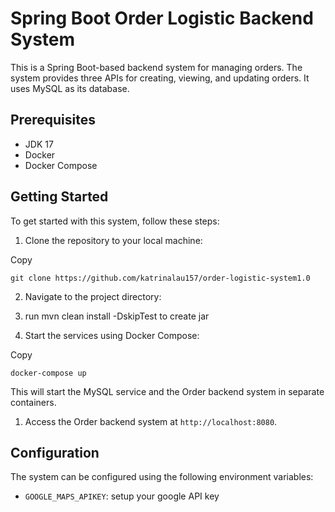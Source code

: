 # Spring Boot Order Logistic Backend System

This is a Spring Boot-based backend system for managing orders. The system provides three APIs for creating, viewing, and updating orders. 
It uses MySQL as its database.

## Prerequisites

- JDK 17
- Docker
- Docker Compose

## Getting Started

To get started with this system, follow these steps:

1. Clone the repository to your local machine:

Copy

```
git clone https://github.com/katrinalau157/order-logistic-system1.0

```

2. Navigate to the project directory:

3. run mvn clean install -DskipTest to create jar

4. Start the services using Docker Compose:

Copy

```
docker-compose up

```

This will start the MySQL service and the Order backend system in separate containers.

1. Access the Order backend system at `http://localhost:8080`.

## Configuration

The system can be configured using the following environment variables:
- `GOOGLE_MAPS_APIKEY`: setup your google API key
